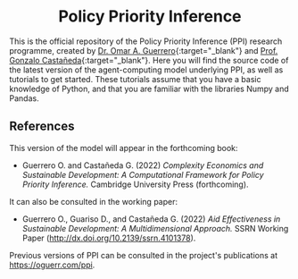 # <center> Policy Priority Inference </center>

This is the official repository of the Policy Priority Inference (PPI) research programme, created by <a href="http://oguerr.com/">Dr. Omar A. Guerrero</a>{:target="_blank"}  and <a href="https://www.social-complexity.com">Prof. Gonzalo Castañeda</a>{:target="_blank"}.
Here you will find the source code of the latest version of the agent-computing model underlying PPI, as well as tutorials to get started.
These tutorials assume that you have a basic knowledge of Python, and that you are familiar with the libraries Numpy and Pandas.


## References

This version of the model will appear in the forthcoming book:

* Guerrero O. and Castañeda G. (2022) *Complexity Economics and Sustainable Development: A Computational Framework for Policy Priority Inference.* Cambridge University Press (forthcoming).

It can also be consulted in the working paper:

* Guerrero O., Guariso D., and Castañeda G. (2022) *Aid Effectiveness in Sustainable Development: A Multidimensional Approach.* SSRN Working Paper (http://dx.doi.org/10.2139/ssrn.4101378).


Previous versions of PPI can be consulted in the project's publications at https://oguerr.com/ppi.

